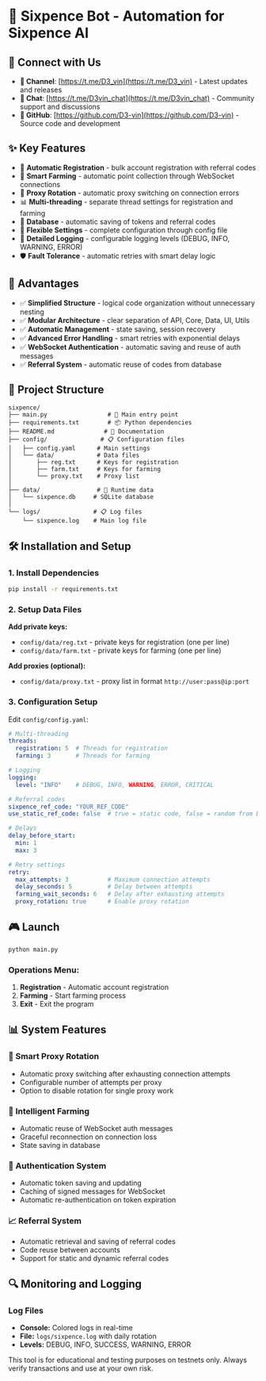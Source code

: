 # 🚀 Sixpence Bot - Automation for Sixpence AI

## 📢 Connect with Us

- **📢 Channel**: [https://t.me/D3_vin](https://t.me/D3_vin) - Latest updates and releases
- **💬 Chat**: [https://t.me/D3vin_chat](https://t.me/D3vin_chat) - Community support and discussions
- **📁 GitHub**: [https://github.com/D3-vin](https://github.com/D3-vin) - Source code and development

## ✨ Key Features

- 🔐 **Automatic Registration** - bulk account registration with referral codes
- 🌾 **Smart Farming** - automatic point collection through WebSocket connections
- 🔄 **Proxy Rotation** - automatic proxy switching on connection errors
- 📊 **Multi-threading** - separate thread settings for registration and farming
- 💾 **Database** - automatic saving of tokens and referral codes
- 🔧 **Flexible Settings** - complete configuration through config file
- 📝 **Detailed Logging** - configurable logging levels (DEBUG, INFO, WARNING, ERROR)
- 🛡️ **Fault Tolerance** - automatic retries with smart delay logic

## 🚀 Advantages

- ✅ **Simplified Structure** - logical code organization without unnecessary nesting
- ✅ **Modular Architecture** - clear separation of API, Core, Data, UI, Utils
- ✅ **Automatic Management** - state saving, session recovery
- ✅ **Advanced Error Handling** - smart retries with exponential delays
- ✅ **WebSocket Authentication** - automatic saving and reuse of auth messages
- ✅ **Referral System** - automatic reuse of codes from database

## 📁 Project Structure

```
sixpence/
├── main.py                 # 🎯 Main entry point
├── requirements.txt        # 📦 Python dependencies
├── README.md              # 📖 Documentation
├── config/               # 📋 Configuration files
│   ├── config.yaml      # Main settings
│   └── data/            # Data files
│       ├── reg.txt      # Keys for registration
│       ├── farm.txt     # Keys for farming
│       └── proxy.txt    # Proxy list
│
├── data/                # 💾 Runtime data
│   └── sixpence.db     # SQLite database
│
└── logs/               # 📋 Log files
    └── sixpence.log    # Main log file
```

## 🛠️ Installation and Setup

### 1. Install Dependencies
```bash
pip install -r requirements.txt
```

### 2. Setup Data Files

**Add private keys:**
- `config/data/reg.txt` - private keys for registration (one per line)
- `config/data/farm.txt` - private keys for farming (one per line)

**Add proxies (optional):**
- `config/data/proxy.txt` - proxy list in format `http://user:pass@ip:port`

### 3. Configuration Setup

Edit `config/config.yaml`:

```yaml
# Multi-threading
threads:
  registration: 5  # Threads for registration
  farming: 3       # Threads for farming

# Logging
logging:
  level: "INFO"    # DEBUG, INFO, WARNING, ERROR, CRITICAL

# Referral codes
sixpence_ref_code: "YOUR_REF_CODE"
use_static_ref_code: false  # true = static code, false = random from DB

# Delays
delay_before_start:
  min: 1
  max: 3

# Retry settings
retry:
  max_attempts: 3           # Maximum connection attempts
  delay_seconds: 5          # Delay between attempts
  farming_wait_seconds: 6   # Delay after exhausting attempts
  proxy_rotation: true      # Enable proxy rotation
```

## 🎮 Launch

```bash
python main.py
```

### Operations Menu:
1. **Registration** - Automatic account registration
2. **Farming** - Start farming process
3. **Exit** - Exit the program

## 📊 System Features

### 🔄 Smart Proxy Rotation
- Automatic proxy switching after exhausting connection attempts
- Configurable number of attempts per proxy
- Option to disable rotation for single proxy work

### 🌾 Intelligent Farming
- Automatic reuse of WebSocket auth messages
- Graceful reconnection on connection loss
- State saving in database

### 🔐 Authentication System
- Automatic token saving and updating
- Caching of signed messages for WebSocket
- Automatic re-authentication on token expiration

### 📈 Referral System
- Automatic retrieval and saving of referral codes
- Code reuse between accounts
- Support for static and dynamic referral codes

## 🔍 Monitoring and Logging

### Log Files
- **Console:** Colored logs in real-time
- **File:** `logs/sixpence.log` with daily rotation
- **Levels:** DEBUG, INFO, SUCCESS, WARNING, ERROR

This tool is for educational and testing purposes on testnets only. Always verify transactions and use at your own risk.